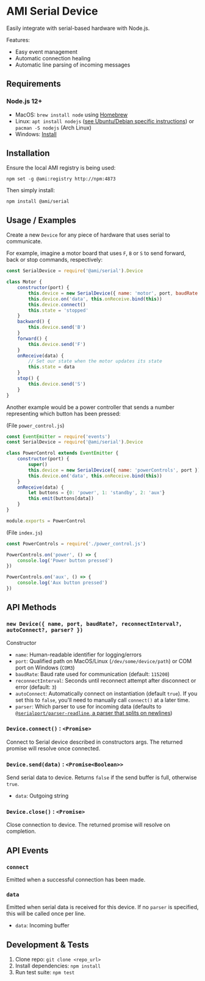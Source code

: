 AMI Serial Device
=================

Easily integrate with serial-based hardware with Node.js.

Features:

 * Easy event management
 * Automatic connection healing
 * Automatic line parsing of incoming messages

Requirements
------------

### Node.js 12+

 * MacOS: `brew install node` using [Homebrew](http://brew.sh/)
 * Linux: `apt install nodejs` ([see Ubuntu/Debian specific instructions](https://nodejs.org/en/download/package-manager/#debian-and-ubuntu-based-linux-distributions)) or `pacman -S nodejs` (Arch Linux)
 * Windows: [Install](https://nodejs.org/en/download/)

Installation
------------

Ensure the local AMI registry is being used:

```shell
npm set -g @ami:registry http://npm:4873
```

Then simply install:

```shell
npm install @ami/serial
```

Usage / Examples
----------------

Create a new `Device` for any piece of hardware that uses serial to communicate.

For example, imagine a motor board that uses `F`, `B` or `S` to send forward, back or stop commands, respectively:

```javascript
const SerialDevice = require('@ami/serial').Device

class Motor {
    constructor(port) {
        this.device = new SerialDevice({ name: 'motor', port, baudRate: 57600, autoConnect: false })
        this.device.on('data', this.onReceive.bind(this))
        this.device.connect()
        this.state = 'stopped'
    }
    backward() {
        this.device.send('B')
    }
    forward() {
        this.device.send('F')
    }
    onReceive(data) {
        // Set our state when the motor updates its state
        this.state = data
    }
    stop() {
        this.device.send('S')
    }
}
```

Another example would be a power controller that sends a number representing which button has been pressed:

(File `power_control.js`)

```javascript
const EventEmitter = require('events')
const SerialDevice = require('@ami/serial').Device

class PowerControl extends EventEmitter {
    constructor(port) {
        super()
        this.device = new SerialDevice({ name: 'powerControls', port })
        this.device.on('data', this.onReceive.bind(this))
    }
    onReceive(data) {
        let buttons = {0: 'power', 1: 'standby', 2: 'aux'}
        this.emit(buttons[data])
    }
}

module.exports = PowerControl
```

(File `index.js`)

```javascript
const PowerControls = require('./power_control.js')

PowerControls.on('power', () => {
    console.log('Power button pressed')
})

PowerControls.on('aux', () => {
    console.log('Aux button pressed')
})
```

API Methods
-----------

### `new Device({ name, port, baudRate?, reconnectInterval?, autoConnect?, parser? })`

Constructor

  * `name`: Human-readable identifier for logging/errors
  * `port`: Qualified path on MacOS/Linux (`/dev/some/device/path`) or COM port on Windows (`COM3`)
  * `baudRate`: Baud rate used for communication (default: `115200`)
  * `reconnectInterval`: Seconds until reconnect attempt after disconnect or error (default: `3`)
  * `autoConnect`: Automatically connect on instantiation (default `true`). If you set this to `false`, you'll need to manually call `connect()` at a later time.
  * `parser`: Which parser to use for incoming data (defaults to [`@serialport/parser-readline`, a parser that splits on newlines](https://serialport.io/docs/api-parser-readline))

### `Device.connect()` : `<Promise>`

Connect to Serial device described in constructors args. The returned promise will resolve once connected.

### `Device.send(data)` : `<Promise<Boolean>>`

Send serial data to device. Returns `false` if the send buffer is full, otherwise `true`.

  * `data`: Outgoing string

### `Device.close()` : `<Promise>`

Close connection to device. The returned promise will resolve on completion.

API Events
----------

### `connect`

Emitted when a successful connection has been made.

### `data`

Emitted when serial data is received for this device. If no `parser` is specified, this will be called once per line.

  * `data`: Incoming buffer

Development & Tests
-------------------

1. Clone repo: `git clone <repo_url>`
2. Install dependencies: `npm install`
3. Run test suite: `npm test`
